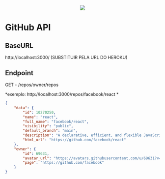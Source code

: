 <h1 align="center">
	<img src="https://rodrigoavalente.github.io/assets/images/steroidtocat.png" />
</h1>

# GitHub API

##  BaseURL 
http://localhost:3000/ (SUBSTITUIR PELA URL DO HEROKU)

## Endpoint
GET - /repos/owner/repos

*exemplo: http://localhost:3000/repos/facebook/react *
```json
{
	"data": {
		"id": 10270250,
		"name": "react",
		"full_name": "facebook/react",
		"visibility": "public",
		"default_branch": "main",
		"description": "A declarative, efficient, and flexible JavaScript library for building user interfaces.",
		"html_url": "https://github.com/facebook/react"
	},
	"owner": {
		"id": 69631,
		"avatar_url": "https://avatars.githubusercontent.com/u/69631?v=4",
		"page": "https://github.com/facebook"
	}
}
```
